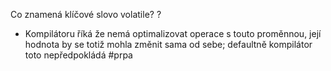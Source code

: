 Co znamená klíčové slovo volatile?
?
- Kompilátoru říká že nemá optimalizovat operace s touto proměnnou, její hodnota by se totiž mohla změnit sama od sebe; defaultně kompilátor toto nepředpokládá
#prpa
<!--SR:!2023-12-26,1,210--> 